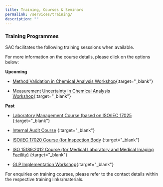 ```yaml
---
title: Training, Courses & Seminars
permalink: /services/training/
description: ""
---
```

### Training Programmes

SAC facilitates the following training sesssions when available.

For more information on the course details, please click on the options below:

<!-- COMMENT: The {:target="\_blank"} syntax at the end of the Markdown document link is used to open the document in a new window tab -->

**Upcoming**

* [Method Validation in Chemical Analysis Workshop](/files/Training/MV-(chemical)-workshop.pdf){:target="_blank"}



* [Measurement Uncertainty in Chemical Analysis Workshop](/files/Training/MU-(chemical)-workshop.pdf){:target="_blank"}


**Past**
* [Laboratory Management Course (based on ISO/IEC 17025](//files/Training/Course-Objectives-LM.pdf)
{:target="_blank"}

* [Internal Audit Course](/files/Training/Course-Objectives-IA.pdf) {:target="_blank"}

* [ISO/IEC 17020 Course (for Inspection Body](/files/Training/ISO-17020-Course.pdf) {:target="_blank"}

* [ISO 15189:2012 Course (for Medical Laboratory and Medical Imaging Facility)](/files/Training/ISO-15189-Course-Overview-June-2013.pdf) {:target="_blank"}

* [GLP Implementation Workshop](/files/Training/GLP-Implementation-Workshop.pdf){:target="_blank"}

For enquiries on training courses, please refer to the contact details within the respective training links/materials.